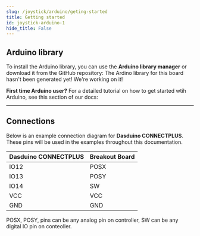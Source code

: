 ```yaml
---
slug: /joystick/arduino/geting-started 
title: Getting started
id: joystick-arduino-1 
hide_title: False
---
```


## Arduino library
To install the Arduino library, you can use the **Arduino library manager** or download it from the GitHub repository:
<ErrorBox>The Ardino library for this board hasn't been generated yet! We're working on it!</ErrorBox>
<InfoBox>

**First time Arduino user?** For a detailed tutorial on how to get started wtih Arduino, see this section of our docs:

<QuickLink  
  title="Getting started with Arduino"  
  description="A full, comprehensive tutorial on how to fully set up and upload code for the first time on an Arduino board, from scratch!"  
  url="#"  
/>  

</InfoBox>

---

## Connections

Below is an example connection diagram for **Dasduino CONNECTPLUS**. These pins will be used in the examples throughout this documentation.

| **Dasduino CONNECTPLUS** | **Breakout Board** |
|---|---|
| IO12 | POSX |
| IO13 | POSY |
| IO14 | SW |
| VCC | VCC |
|GND | GND |

<InfoBox>
POSX, POSY, pins can be any analog pin on controller, SW can be any digital IO pin on conteoller.
</InfoBox>